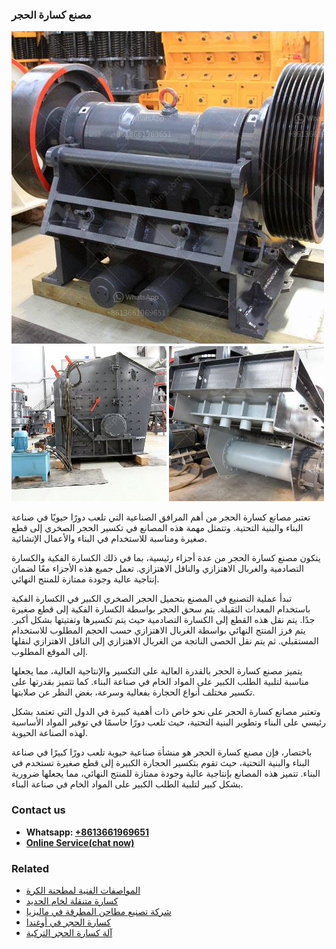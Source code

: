 <h3>مصنع كسارة الحجر</h3><img src='1701853671.jpg' alt=''><p>تعتبر مصانع كسارة الحجر من أهم المرافق الصناعية التي تلعب دورًا حيويًا في صناعة البناء والبنية التحتية. وتتمثل مهمة هذه المصانع في تكسير الحجر الصخري إلى قطع صغيرة ومناسبة للاستخدام في البناء والأعمال الإنشائية.</p><p>يتكون مصنع كسارة الحجر من عدة أجزاء رئيسية، بما في ذلك الكسارة الفكية والكسارة التصادمية والغربال الاهتزازي والناقل الاهتزازي. تعمل جميع هذه الأجزاء معًا لضمان إنتاجية عالية وجودة ممتازة للمنتج النهائي.</p><p>تبدأ عملية التصنيع في المصنع بتحميل الحجر الصخري الكبير في الكسارة الفكية باستخدام المعدات الثقيلة. يتم سحق الحجر بواسطة الكسارة الفكية إلى قطع صغيرة جدًا. يتم نقل هذه القطع إلى الكسارة التصادمية حيث يتم تكسيرها وتفتيتها بشكل أكبر. يتم فرز المنتج النهائي بواسطة الغربال الاهتزازي حسب الحجم المطلوب للاستخدام المستقبلي. ثم يتم نقل الحصى الناتجة من الغربال الاهتزازي إلى الناقل الاهتزازي لنقلها إلى الموقع المطلوب.</p><p>يتميز مصنع كسارة الحجر بالقدرة العالية على التكسير والإنتاجية العالية، مما يجعلها مناسبة لتلبية الطلب الكبير على المواد الخام في صناعة البناء. كما تتميز بقدرتها على تكسير مختلف أنواع الحجارة بفعالية وسرعة، بغض النظر عن صلابتها.</p><p>وتعتبر مصانع كسارة الحجر على نحو خاص ذات أهمية كبيرة في الدول التي تعتمد بشكل رئيسي على البناء وتطوير البنية التحتية، حيث تلعب دورًا حاسمًا في توفير المواد الأساسية لهذه الصناعة الحيوية.</p><p>باختصار، فإن مصنع كسارة الحجر هو منشأة صناعية حيوية تلعب دورًا كبيرًا في صناعة البناء والبنية التحتية، حيث تقوم بتكسير الحجارة الكبيرة إلى قطع صغيرة تستخدم في البناء. تتميز هذه المصانع بإنتاجية عالية وجودة ممتازة للمنتج النهائي، مما يجعلها ضرورية بشكل كبير لتلبية الطلب الكبير على المواد الخام في صناعة البناء.</p><h3>Contact us</h3><ul><li><strong>Whatsapp:&nbsp;<a href="https://wa.me/8613661969651">+8613661969651</a></strong></li><li><a href="https://swt.shibang-china.com/?git&amp;zhl&amp;مصنع كسارة الحجر"><strong>Online Service(chat now)</strong></a></li></ul><h3>Related</h3><ul><li><a href='المواصفات الفنية لمطحنة الكرة.md'>المواصفات الفنية لمطحنة الكرة</a></li><li><a href='كسارة متنقلة لخام الحديد.md'>كسارة متنقلة لخام الحديد</a></li><li><a href='شركة تصنيع مطاحن المطرقة في ماليزيا.md'>شركة تصنيع مطاحن المطرقة في ماليزيا</a></li><li><a href='كسارة الحجر في أوغندا.md'>كسارة الحجر في أوغندا</a></li><li><a href='آلة كسارة الحجر التركية.md'>آلة كسارة الحجر التركية</a></li></ul>